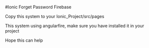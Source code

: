 #Ionic Forget Password Firebase

Copy this system to your Ionic_Project/src/pages

This system using angularfire, 
make sure you have installed it in your project

Hope this can help
